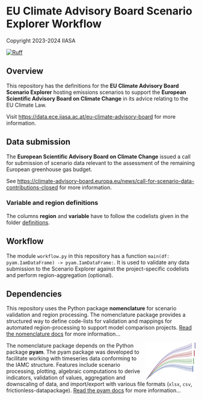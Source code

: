 # EU Climate Advisory Board Scenario Explorer Workflow

Copyright 2023-2024 IIASA

[![Ruff](https://img.shields.io/endpoint?url=https://raw.githubusercontent.com/astral-sh/ruff/main/assets/badge/v2.json)](https://github.com/astral-sh/ruff)

## Overview

This repository has the definitions for the **EU Climate Advisory Board Scenario Explorer**
hosting emissions scenarios to support the **European Scientific Advisory Board on Climate Change**
in its advice relating to the EU Climate Law.

Visit https://data.ece.iiasa.ac.at/eu-climate-advisory-board for more information.

## Data submission

The **European Scientific Advisory Board on Climate Change** issued a call for submission
of scenario data relevant to the assessment of the remaining European greenhouse gas budget. 

See https://climate-advisory-board.europa.eu/news/call-for-scenario-data-contributions-closed
for more information.

### Variable and region definitions

The columns **region** and **variable** have to follow the codelists given in the folder 
[definitions](definitions).

## Workflow

The module `workflow.py` in this repository has a function `main(df: pyam.IamDataFrame) -> pyam.IamDataFrame:`.
It is used to validate any data submission to the Scenario Explorer against the project-specific codelists
and perform region-aggregation (optional).

## Dependencies

This repository uses the Python package **nomenclature** for scenario validation and region processing.
The nomenclature package provides a structured way to define code-lists for validation and mappings
for automated region-processing to support model comparison projects.
[Read the nomenclature docs](https://nomenclature-iamc.readthedocs.io) for more information...

<img src="https://github.com/IAMconsortium/pyam/raw/main/docs/logos/pyam-logo.png" width="133" height="100" align="right" alt="pyam logo" />

The nomenclature package depends on the Python package **pyam**.
The pyam package was developed to facilitate working with timeseries
data conforming to the IAMC structure. Features include scenario processing, plotting,
algebraic computations to derive indicators, validation of values, aggregation and downscaling of data,
and import/export with various file formats (`xlsx`, `csv`, frictionless-datapackage).
[Read the pyam docs](https://pyam-iamc.readthedocs.io) for more information...
